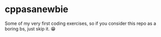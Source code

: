 # cppasanewbie
Some of my very first coding exercises, so if you consider this repo as a boring bs, just skip it. 😁
